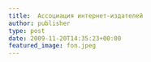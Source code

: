 ```yaml
---
title:  Ассоциация интернет-издателей
author: publisher
type: post
date: 2009-11-20T14:35:23+00:00
featured_image: fon.jpeg
---
```

